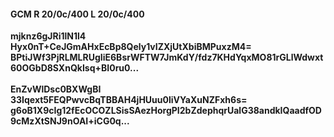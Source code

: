 #### GCM R 20/0c/400 L 20/0c/400
**mjknz6gJRi1lN1l4**<br/>**Hyx0nT+CeJGmAHxEcBp8Qely1vIZXjUtXbiBMPuxzM4=**<br/>**BPtiJWf3PjRLMLRUgIiE6BsrWFTW7JmKdY/fdz7KHdYqxMO81rGLlWdwxt60OGbD8SXnQkIsq+BI0ru0...**<br/><br/>
**EnZvWlDsc0BXWgBI**<br/>**33Iqext5FEQPwvcBqTBBAH4jHUuu0liVYaXuNZFxh6s=**<br/>**g6oB1X9cIg12fEcOCOZLSisSAezHorgPI2bZdephqrUalG38andkIQaadfOD9cMzXtSNJ9nOAI+iCG0q...**